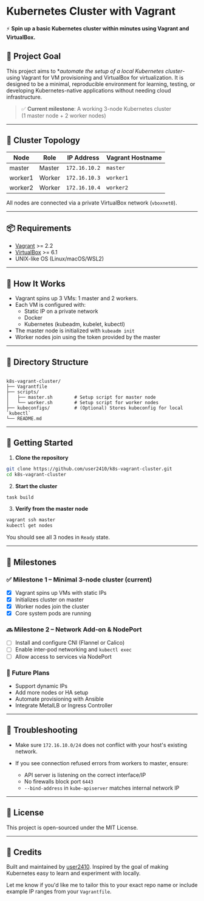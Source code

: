 # Kubernetes Cluster with Vagrant

⚡ **Spin up a basic Kubernetes cluster within minutes using Vagrant and VirtualBox.**

## 🚀 Project Goal

This project aims to **automate the setup of a local Kubernetes cluster*- using Vagrant for VM provisioning and VirtualBox for virtualization. It is designed to be a minimal, reproducible environment for learning, testing, or developing Kubernetes-native applications without needing cloud infrastructure.

> ✅ **Current milestone**: A working 3-node Kubernetes cluster  
> (1 master node + 2 worker nodes)

---

## 🧱 Cluster Topology

| Node      | Role   | IP Address     | Vagrant Hostname |
|-----------|--------|----------------|------------------|
| master    | Master | `172.16.10.2`  | `master`         |
| worker1   | Worker | `172.16.10.3`  | `worker1`        |
| worker2   | Worker | `172.16.10.4`  | `worker2`        |

All nodes are connected via a private VirtualBox network (`vboxnet0`).

---

## 📦 Requirements

- [Vagrant](https://www.vagrantup.com/) >= 2.2
- [VirtualBox](https://www.virtualbox.org/) >= 6.1
- UNIX-like OS (Linux/macOS/WSL2)

---

## 🔧 How It Works

- Vagrant spins up 3 VMs: 1 master and 2 workers.
- Each VM is configured with:
  - Static IP on a private network
  - Docker
  - Kubernetes (kubeadm, kubelet, kubectl)
- The master node is initialized with `kubeadm init`
- Worker nodes join using the token provided by the master

---

## 📂 Directory Structure

```

k8s-vagrant-cluster/
├── Vagrantfile
├── scripts/
│   ├── master.sh        # Setup script for master node
│   └── worker.sh        # Setup script for worker nodes
├── kubeconfigs/         # (Optional) Stores kubeconfig for local `kubectl`
└── README.md

````

---

## 🏁 Getting Started

1. **Clone the repository**

```bash
git clone https://github.com/user2410/k8s-vagrant-cluster.git
cd k8s-vagrant-cluster
```

2. **Start the cluster**

```bash
task build
```

3. **Verify from the master node**

```bash
vagrant ssh master
kubectl get nodes
```

You should see all 3 nodes in `Ready` state.

---

## 📌 Milestones

### ✅ Milestone 1 – Minimal 3-node cluster (current)

- [x] Vagrant spins up VMs with static IPs
- [x] Initializes cluster on master
- [x] Worker nodes join the cluster
- [x] Core system pods are running

### 🔜 Milestone 2 – Network Add-on & NodePort

- [ ] Install and configure CNI (Flannel or Calico)
- [ ] Enable inter-pod networking and `kubectl exec`
- [ ] Allow access to services via NodePort

### 🔮 Future Plans

- Support dynamic IPs
- Add more nodes or HA setup
- Automate provisioning with Ansible
- Integrate MetalLB or Ingress Controller

---

## 🐛 Troubleshooting

- Make sure `172.16.10.0/24` does not conflict with your host's existing network.
- If you see connection refused errors from workers to master, ensure:

  - API server is listening on the correct interface/IP
  - No firewalls block port `6443`
  - `--bind-address` in `kube-apiserver` matches internal network IP

---

## 📖 License

This project is open-sourced under the MIT License.

---

## 🙌 Credits

Built and maintained by [user2410](https://github.com/user24).
Inspired by the goal of making Kubernetes easy to learn and experiment with locally.

Let me know if you'd like me to tailor this to your exact repo name or include example IP ranges from your `Vagrantfile`.
